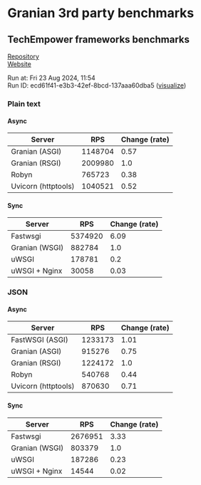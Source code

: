 # Granian 3rd party benchmarks

## TechEmpower frameworks benchmarks

[Repository](https://github.com/TechEmpower/FrameworkBenchmarks)    
[Website](http://www.techempower.com/benchmarks/)

Run at: Fri 23 Aug 2024, 11:54    
Run ID: ecd61f41-e3b3-42ef-8bcd-137aaa60dba5 ([visualize](https://www.techempower.com/benchmarks/#section=test&runid=ecd61f41-e3b3-42ef-8bcd-137aaa60dba5))


### Plain text


#### Async

| Server | RPS | Change (rate) |
| --- | --- | --- |
| Granian (ASGI) | 1148704 | 0.57 |
| Granian (RSGI) | 2009980 | 1.0 |
| Robyn | 765723 | 0.38 |
| Uvicorn (httptools) | 1040521 | 0.52 |

#### Sync

| Server | RPS | Change (rate) |
| --- | --- | --- |
| Fastwsgi | 5374920 | 6.09 |
| Granian (WSGI) | 882784 | 1.0 |
| uWSGI | 178781 | 0.2 |
| uWSGI + Nginx | 30058 | 0.03 |



### JSON


#### Async

| Server | RPS | Change (rate) |
| --- | --- | --- |
| FastWSGI (ASGI) | 1233173 | 1.01 |
| Granian (ASGI) | 915276 | 0.75 |
| Granian (RSGI) | 1224172 | 1.0 |
| Robyn | 540768 | 0.44 |
| Uvicorn (httptools) | 870630 | 0.71 |

#### Sync

| Server | RPS | Change (rate) |
| --- | --- | --- |
| Fastwsgi | 2676951 | 3.33 |
| Granian (WSGI) | 803379 | 1.0 |
| uWSGI | 187286 | 0.23 |
| uWSGI + Nginx | 14544 | 0.02 |


